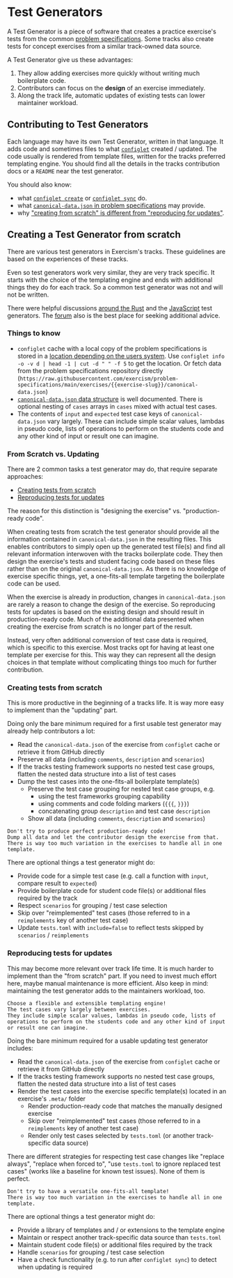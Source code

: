 # Test Generators

A Test Generator is a piece of software that creates a practice exercise's tests from the common [problem specifications](https://github.com/exercism/problem-specifications).
Some tracks also create tests for concept exercises from a similar track-owned data source.

A Test Generator give us these advantages:

1. They allow adding exercises more quickly without writing much boilerplate code.
2. Contributors can focus on the **design** of an exercise immediately.
3. Along the track life, automatic updates of existing tests can lower maintainer workload.

## Contributing to Test Generators

Each language may have its own Test Generator, written in that language.
It adds code and sometimes files to what [`configlet`](/docs/building/configlet) created / updated.
The code usually is rendered from template files, written for the tracks preferred templating engine.
You should find all the details in the tracks contribution docs or a `README` near the test generator.

You should also know:

- what [`configlet create`](/docs/building/configlet/create) or [`configlet sync`](/docs/building/configlet/sync) do.
- what [`canonical-data.json` in problem specifications](https://github.com/exercism/problem-specifications?tab=readme-ov-file#test-data-canonical-datajson) may provide.
- why ["creating from scratch" is different from "reproducing for updates"](#from-scratch-vs-updating).

## Creating a Test Generator from scratch

There are various test generators in Exercism's tracks.
These guidelines are based on the experiences of these tracks.

Even so test generators work very similar, they are very track specific.
It starts with the choice of the templating engine and ends with additional things they do for each track.
So a common test generator was not and will not be written.

There were helpful discussions [around the Rust](https://forum.exercism.org/t/advice-for-writing-a-test-generator/7178) and the [JavaScript](https://forum.exercism.org/t/test-generators-for-tracks/10615) test generators.
The [forum](https://forum.exercism.org/c/exercism/building-exercism/125) also is the best place for seeking additional advice.

### Things to know

- `configlet` cache with a local copy of the problem specifications is stored in a [location depending on the users system](https://nim-lang.org/docs/osappdirs.html#getCacheDir).
  Use `configlet info -o -v d | head -1 | cut -d " " -f 5` to get the location.
  Or fetch data from the problem specifications repository directly (`https://raw.githubusercontent.com/exercism/problem-specifications/main/exercises/{{exercise-slug}}/canonical-data.json`)
- [`canonical-data.json` data structure](https://github.com/exercism/problem-specifications?tab=readme-ov-file#test-data-canonical-datajson) is well documented. There is optional nesting of `cases` arrays in `cases` mixed with actual test cases.
- The contents of `input` and `expected` test case keys of `canonical-data.json` vary largely. These can include simple scalar values, lambdas in pseudo code, lists of operations to perform on the students code and any other kind of input or result one can imagine.

### From Scratch vs. Updating

There are 2 common tasks a test generator may do, that require separate approaches:

- [Creating tests from scratch](#creating-tests-from-scratch)
- [Reproducing tests for updates](#reproducing-tests-for-updates)

The reason for this distinction is "designing the exercise" vs. "production-ready code".

When creating tests from scratch the test generator should provide all the information contained in `canonical-data.json` in the resulting files.
This enables contributors to simply open up the generated test file(s) and find all relevant information interwoven with the tracks boilerplate code.
They then design the exercise's tests and student facing code based on these files rather than on the original `canonical-data.json`.
As there is no knowledge of exercise specific things, yet, a one-fits-all template targeting the boilerplate code can be used.

When the exercise is already in production, changes in `canonical-data.json` are rarely a reason to change the design of the exercise.
So reproducing tests for updates is based on the existing design and should result in production-ready code.
Much of the additional data presented when creating the exercise from scratch is no longer part of the result.

Instead, very often additional conversion of test case data is required, which is specific to this exercise.
Most tracks opt for having at least one template per exercise for this.
This way they can represent all the design choices in that template without complicating things too much for further contribution.

### Creating tests from scratch

This is more productive in the beginning of a tracks life.
It is way more easy to implement than the "updating" part.

Doing only the bare minimum required for a first usable test generator may already help contributors a lot:

- Read the `canonical-data.json` of the exercise from `configlet` cache or retrieve it from GitHub directly
- Preserve all data (including `comments`, `description` and `scenarios`)
- If the tracks testing framework supports no nested test case groups, flatten the nested data structure into a list of test cases
- Dump the test cases into the one-fits-all boilerplate template(s)
  - Preserve the test case grouping for nested test case groups, e.g.
    - using the test frameworks grouping capability
    - using comments and code folding markers (`{{{`, `}}}`)
    - concatenating group `description` and test case `description`
  - Show all data (including `comments`, `description` and `scenarios`)

```exercism/note
Don't try to produce perfect production-ready code!
Dump all data and let the contributor design the exercise from that.
There is way too much variation in the exercises to handle all in one template.
```

There are optional things a test generator might do:

- Provide code for a simple test case (e.g. call a function with `input`, compare result to `expected`)
- Provide boilerplate code for student code file(s) or additional files required by the track
- Respect `scenarios` for grouping / test case selection
- Skip over "reimplemented" test cases (those referred to in a `reimplements` key of another test case)
- Update `tests.toml` with `include=false` to reflect tests skipped by `scenarios` / `reimplements`

### Reproducing tests for updates

This may become more relevant over track life time.
It is much harder to implement than the "from scratch" part.
If you need to invest much effort here, maybe manual maintenance is more efficient.
Also keep in mind: maintaining the test generator adds to the maintainers workload, too.

```exercism/note
Choose a flexible and extensible templating engine!
The test cases vary largely between exercises.
They include simple scalar values, lambdas in pseudo code, lists of operations to perform on the students code and any other kind of input or result one can imagine.
```

Doing the bare minimum required for a usable updating test generator includes:

- Read the `canonical-data.json` of the exercise from `configlet` cache or retrieve it from GitHub directly
- If the tracks testing framework supports no nested test case groups, flatten the nested data structure into a list of test cases
- Render the test cases into the exercise specific template(s) located in an exercise's `.meta/` folder
  - Render production-ready code that matches the manually designed exercise
  - Skip over "reimplemented" test cases (those referred to in a `reimplements` key of another test case)
  - Render only test cases selected by `tests.toml` (or another track-specific data source)

There are different strategies for respecting test case changes like "replace always", "replace when forced to", "use `tests.toml` to ignore replaced test cases" (works like a baseline for known test issues).
None of them is perfect.

```exercism/note
Don't try to have a versatile one-fits-all template!
There is way too much variation in the exercises to handle all in one template.
```

There are optional things a test generator might do:

- Provide a library of templates and / or extensions to the template engine
- Maintain or respect another track-specific data source than `tests.toml`
- Maintain student code file(s) or additional files required by the track
- Handle `scenarios` for grouping / test case selection
- Have a check functionality (e.g. to run after `configlet sync`) to detect when updating is required
